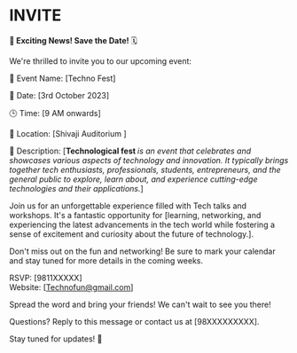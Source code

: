# INVITE
📣<b> Exciting News! Save the Date! </b>🗓️

We're thrilled to invite you to our upcoming event:
<br>

🌟 Event Name: [Techno Fest]

📅 Date: [3rd October 2023]

🕒 Time: [9 AM onwards]

📍 Location: [Shivaji Auditorium ]

📢 Description: [<b>Technological fest </b> <i>is an event that celebrates and showcases various aspects of technology and innovation. It typically brings together tech enthusiasts, professionals, students, entrepreneurs, and the general public to explore, learn about, and experience cutting-edge technologies and their applications.</i>]
<br>

Join us for an unforgettable experience filled with Tech talks and workshops. It's a fantastic opportunity for [learning, networking, and experiencing the latest advancements in the tech world while fostering a sense of excitement and curiosity about the future of technology.].

Don't miss out on the fun and networking! Be sure to mark your calendar and stay tuned for more details in the coming weeks.

RSVP: [9811XXXXX]
<br>
Website: [Technofun@gmail.com]

Spread the word and bring your friends! We can't wait to see you there!

Questions? Reply to this message or contact us at [98XXXXXXXXX].

Stay tuned for updates! 🎉
